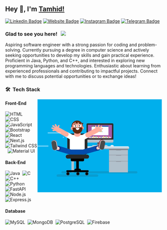 ## Hey 👋, I'm [Tamhid!](https://github.com/tamhid-mahmod/)

[![Linkedin Badge](https://img.shields.io/badge/-LinkedIn-0e76a8?style=flat-square&logo=Linkedin&logoColor=white)](https://linkedin.com/in/tamhid-mahmod)
[![Website Badge](https://img.shields.io/badge/Website-3b5998?style=flat-square&logo=google-chrome&logoColor=white)](https://tamhidmahmod.github.io/)
[![Instagram Badge](https://img.shields.io/badge/-Instagram-e4405f?style=flat-square&logo=Instagram&logoColor=white)](https://instagram.com/tamhidmahmod/)
[![Telegram Badge](https://img.shields.io/badge/-Telegram-0088cc?style=flat-square&logo=Telegram&logoColor=white)](https://t.me/tamhidmahmod)

### Glad to see you here! &nbsp; ![](https://visitor-badge.glitch.me/badge?page_id=tamhid-mahmod.tamhid-mahmod&style=flat-square&color=0088cc)

Aspiring software engineer with a strong passion for coding and problem-solving. Currently pursuing a degree in computer science and actively seeking opportunities to develop my skills and gain practical experience. Proficient in Java, Python, and C++, and interested in exploring new programming languages and technologies. Enthusiastic about learning from experienced professionals and contributing to impactful projects. Connect with me to discuss potential opportunities or to exchange ideas!

### 🛠 &nbsp;Tech Stack

<img align="right" src="https://raw.githubusercontent.com/tamhid-mahmod/tamhid-mahmod/main/assets/coder.gif" />

#### Front-End
![HTML](https://img.shields.io/badge/-HTML-05122A?style=flat&logo=HTML5)&nbsp;
![CSS](https://img.shields.io/badge/-CSS-05122A?style=flat&logo=CSS3&logoColor=1572B6)&nbsp;
![JavaScript](https://img.shields.io/badge/-JavaScript-05122A?style=flat&logo=javascript)&nbsp;
![Bootstrap](https://img.shields.io/badge/-Bootstrap-05122A?style=flat&logo=bootstrap&logoColor=563D7C)\
![React](https://img.shields.io/badge/-React-05122A?style=flat&logo=react)&nbsp;
![Next.js](https://img.shields.io/badge/-Next.js-05122A?style=flat&logo=next.js)&nbsp;
![Tailwind CSS](https://img.shields.io/badge/-Tailwind_CSS-05122A?style=flat&logo=tailwind-css)&nbsp;
![Material UI](https://img.shields.io/badge/-Material_UI-05122A?style=flat&logo=material-ui)&nbsp;

#### Back-End
![Java](https://img.shields.io/badge/-Java-05122A?style=flat&logo=java)&nbsp;
![C](https://img.shields.io/badge/-C-05122A?style=flat&logo=C&logoColor=A8B9CC)&nbsp;
![C++](https://img.shields.io/badge/-C++-05122A?style=flat&logo=C%2B%2B&logoColor=00599C)\
![Python](https://img.shields.io/badge/-Python-05122A?style=flat&logo=python)&nbsp;
![FastAPI](https://img.shields.io/badge/-FastAPI-05122A?style=flat&logo=fastapi)\
![Node.js](https://img.shields.io/badge/-Node.js-05122A?style=flat&logo=node.js)&nbsp;
![Express.js](https://img.shields.io/badge/-Express.js-05122A?style=flat&logo=express)&nbsp;

#### Database
![MySQL](https://img.shields.io/badge/-MySQL-05122A?style=flat&logo=mysql)&nbsp;
![MongoDB](https://img.shields.io/badge/-MongoDB-05122A?style=flat&logo=mongodb)&nbsp;
![PostgreSQL](https://img.shields.io/badge/-PostgreSQL-05122A?style=flat&logo=postgresql)&nbsp;
![Firebase](https://img.shields.io/badge/-Firebase-05122A?style=flat&logo=firebase)&nbsp;


